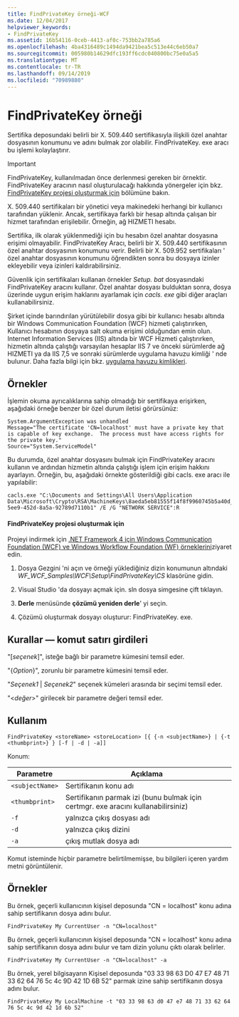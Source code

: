```yaml
---
title: FindPrivateKey örneği-WCF
ms.date: 12/04/2017
helpviewer_keywords:
- FindPrivateKey
ms.assetid: 16b54116-0ceb-4413-af0c-753bb2a785a6
ms.openlocfilehash: 4ba4316489c1494da9421bea5c513e44c6eb50a7
ms.sourcegitcommit: 005980b14629dfc193ff6cdc040800bc75e0a5a5
ms.translationtype: MT
ms.contentlocale: tr-TR
ms.lasthandoff: 09/14/2019
ms.locfileid: "70989880"
---
```

# <a name="findprivatekey-sample"></a>FindPrivateKey örneği

Sertifika deposundaki belirli bir X. 509.440 sertifikasıyla ilişkili özel anahtar dosyasının konumunu ve adını bulmak zor olabilir. FindPrivateKey. exe aracı bu işlemi kolaylaştırır.

> [!IMPORTANT]
> FindPrivateKey, kullanılmadan önce derlenmesi gereken bir örnektir. FindPrivateKey aracının nasıl oluşturulacağı hakkında yönergeler için bkz. [FindPrivateKey projesi oluşturmak için](#to-build-the-findprivatekey-project) bölümüne bakın.

X. 509.440 sertifikaları bir yönetici veya makinedeki herhangi bir kullanıcı tarafından yüklenir. Ancak, sertifikaya farklı bir hesap altında çalışan bir hizmet tarafından erişilebilir. Örneğin, ağ HIZMETI hesabı.

Sertifika, ilk olarak yüklenmediği için bu hesabın özel anahtar dosyasına erişimi olmayabilir. FindPrivateKey Aracı, belirli bir X. 509.440 sertifikasının özel anahtar dosyasının konumunu verir. Belirli bir X. 509.952 sertifikaları ' özel anahtar dosyasının konumunu öğrendikten sonra bu dosyaya izinler ekleyebilir veya izinleri kaldırabilirsiniz.

Güvenlik için sertifikaları kullanan örnekler *Setup. bat* dosyasındaki FindPrivateKey aracını kullanır. Özel anahtar dosyası bulduktan sonra, dosya üzerinde uygun erişim haklarını ayarlamak için *cacls. exe* gibi diğer araçları kullanabilirsiniz.

Şirket içinde barındırılan yürütülebilir dosya gibi bir kullanıcı hesabı altında bir Windows Communication Foundation (WCF) hizmeti çalıştırırken, Kullanıcı hesabının dosyaya salt okuma erişimi olduğundan emin olun. Internet Information Services (IIS) altında bir WCF Hizmeti çalıştırırken, hizmetin altında çalıştığı varsayılan hesaplar IIS 7 ve önceki sürümlerde ağ HIZMETI ya da IIS 7,5 ve sonraki sürümlerde uygulama havuzu kimliği ' nde bulunur. Daha fazla bilgi için bkz. [uygulama havuzu kimlikleri](/iis/manage/configuring-security/application-pool-identities).

## <a name="examples"></a>Örnekler

İşlemin okuma ayrıcalıklarına sahip olmadığı bir sertifikaya erişirken, aşağıdaki örneğe benzer bir özel durum iletisi görürsünüz:

```output
System.ArgumentException was unhandled
Message="The certificate 'CN=localhost' must have a private key that is capable of key exchange.  The process must have access rights for the private key."
Source="System.ServiceModel"
```

Bu durumda, özel anahtar dosyasını bulmak için FindPrivateKey aracını kullanın ve ardından hizmetin altında çalıştığı işlem için erişim hakkını ayarlayın. Örneğin, bu, aşağıdaki örnekte gösterildiği gibi cacls. exe aracı ile yapılabilir:

```console
cacls.exe "C:\Documents and Settings\All Users\Application Data\Microsoft\Crypto\RSA\MachineKeys\8aeda5eb81555f14f8f9960745b5a40d_38f7de48-5ee9-452d-8a5a-92789d7110b1" /E /G "NETWORK SERVICE":R
```

#### <a name="to-build-the-findprivatekey-project"></a>FindPrivateKey projesi oluşturmak için

Projeyi indirmek için [.NET Framework 4 için Windows Communication Foundation (WCF) ve Windows Workflow Foundation (WF) örneklerini](https://www.microsoft.com/download/details.aspx?id=21459)ziyaret edin.

1. Dosya Gezgini 'ni açın ve örneği yüklediğiniz dizin konumunun altındaki *WF_WCF_Samples\WCF\Setup\FindPrivateKey\CS* klasörüne gidin.

2. Visual Studio 'da dosyayı açmak için. sln dosya simgesine çift tıklayın.

3. **Derle** menüsünde **çözümü yeniden derle**' yi seçin.

4. Çözümü oluşturmak dosyayı oluşturur: FindPrivateKey. exe.

## <a name="conventionscommand-line-entries"></a>Kurallar — komut satırı girdileri

 "[*seçenek*]", isteğe bağlı bir parametre kümesini temsil eder.

 "{*Option*}", zorunlu bir parametre kümesini temsil eder.

 "*Seçenek1* &#124; *Seçenek2*" seçenek kümeleri arasında bir seçimi temsil eder.

 "\<*değer*>" girilecek bir parametre değeri temsil eder.

## <a name="usage"></a>Kullanım

```console
FindPrivateKey <storeName> <storeLocation> [{ {-n <subjectName>} | {-t <thumbprint>} } [-f | -d | -a]]
```

Konum:

| Parametre         | Açıklama                                                                       |
|-----------------|-----------------------------------------------------------------------------------|
| `<subjectName>` | Sertifikanın konu adı                                               |
| `<thumbprint>`  | Sertifikanın parmak izi (bunu bulmak için certmgr. exe aracını kullanabilirsiniz) |
| `-f`            | yalnızca çıkış dosyası adı                                                             |
| `-d`            | yalnızca çıkış dizini                                                             |
| `-a`            | çıkış mutlak dosya adı                                                         |

Komut isteminde hiçbir parametre belirtilmemişse, bu bilgileri içeren yardım metni görüntülenir.

## <a name="examples"></a>Örnekler

Bu örnek, geçerli kullanıcının kişisel deposunda "CN = localhost" konu adına sahip sertifikanın dosya adını bulur.

```console
FindPrivateKey My CurrentUser -n "CN=localhost"
```

Bu örnek, geçerli kullanıcının kişisel deposunda "CN = localhost" konu adına sahip sertifikanın dosya adını bulur ve tam dizin yolunu çıktı olarak belirler.

```console
FindPrivateKey My CurrentUser -n "CN=localhost" -a
```

Bu örnek, yerel bilgisayarın Kişisel deposunda "03 33 98 63 D0 47 E7 48 71 33 62 64 76 5c 4c 9D 42 1D 6B 52" parmak izine sahip sertifikanın dosya adını bulur.

```console
FindPrivateKey My LocalMachine -t "03 33 98 63 d0 47 e7 48 71 33 62 64 76 5c 4c 9d 42 1d 6b 52"
```
